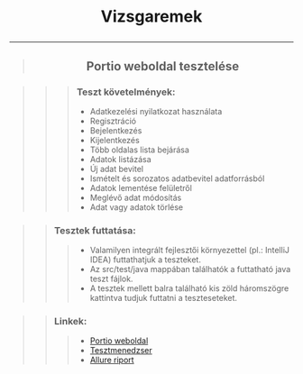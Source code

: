 # <p style="text-align: center;">Vizsgaremek</p>

***
>## <p style="text-align: center;">Portio weboldal tesztelése</p>


>>>### Teszt követelmények:
>>>* Adatkezelési nyilatkozat használata
>>>* Regisztráció
>>>* Bejelentkezés
>>>* Kijelentkezés
>>>* Több oldalas lista bejárása
>>>* Adatok listázása
>>>* Új adat bevitel
>>>* Ismételt és sorozatos adatbevitel adatforrásból
>>>* Adatok lementése felületről
>>>* Meglévő adat módosítás
>>>* Adat vagy adatok törlése

>>### Tesztek futtatása:
>>>* Valamilyen integrált fejlesztői környezettel (pl.: IntelliJ IDEA) futtathatjuk a teszteket.
>>>* Az src/test/java mappában találhatók a futtatható java teszt fájlok.
>>>* A  tesztek mellett balra található kis zöld háromszögre kattintva tudjuk futtatni a teszteseteket.


>>### Linkek:
>>>* [Portio weboldal](https://lennertamas.github.io/portio/)
>>>* [Tesztmenedzser](https://docs.google.com/spreadsheets/d/1X_wSFeqYDPBG7ZU4LW-mwp7juzhCGRmTdaif4On_R80/edit#gid=0)
>>>* [Allure riport]()

